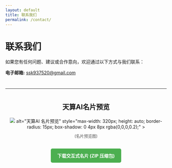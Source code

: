 ```yaml
---
layout: default
title: 联系我们
permalink: /contact/
---
```


# 联系我们

如果您有任何问题、建议或合作意向，欢迎通过以下方式与我们联系：

**电子邮箱:** ssk937520@gmail.com

<hr style="margin-top: 40px; margin-bottom: 40px;">

<div style="text-align: center; margin: 30px 0;">
  <h2 style="margin-bottom: 20px;">天算AI名片预览</h2>
  <!-- 使用原始代码中指定的预览图片路径 -->
  <img
    src="/tsai/assets/images/天算AI 名片圆角xxxxxxxxxxxxx.png"  <!-- 使用你原来的这个图片路径 -->
    alt="天算AI 名片预览"
    style="max-width: 320px; height: auto; border-radius: 15px; box-shadow: 0 4px 8px rgba(0,0,0,0.2);"
  >
  <p style="font-size: 0.9em; color: #555; margin-top: 10px;">(名片预览图)</p>
</div>

<p style="text-align: center; margin-top: 15px; margin-bottom: 30px;">
  <!-- 下载链接保持指向 ZIP 文件 -->
  <a
    href="/tsai/contact/天算AI数字名片.zip"
    download="天算AI数字名片.zip"
    style="display: inline-block; padding: 12px 20px; background-color: #4CAF50; color: white; text-decoration: none; border-radius: 5px; font-weight: bold;"
  >
    下载交互式名片 (ZIP 压缩包)
  </a>
</p>

<!-- Optional Footer Navigation -->
<!--
<hr>
<p>
  <a href="{{ '/' | relative_url }}">首页</a> |
  <a href="{{ '/blog/' | relative_url }}">博客</a> |
  <a href="{{ '/about/' | relative_url }}">关于</a> |
  <a href="{{ '/contact/' | relative_url }}">联系我们</a>
</p>
-->
